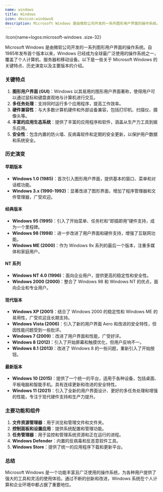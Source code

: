 ```yaml
---
name: windows
title: Windows 
icon: devicon:windows8
description: Microsoft Windows 是由微软公司开发的一系列图形用户界面的操作系统。
---
```


:Icon{name=logos:microsoft-windows .size-32}


Microsoft Windows 是由微软公司开发的一系列图形用户界面的操作系统。自1985年发布首个版本以来，Windows 已经成为全球最广泛使用的操作系统之一，覆盖了个人计算机、服务器和移动设备。以下是一些关于 Microsoft Windows 的关键特点、历史演变以及主要版本的介绍。

### 关键特点

1. **图形用户界面 (GUI)**：Windows 以其易用的图形用户界面著称，使得用户可以通过鼠标和键盘直观地与计算机进行交互。
2. **多任务处理**：支持同时运行多个应用程序，提高工作效率。
3. **硬件兼容性**：与大多数计算机硬件和外部设备兼容，包括打印机、扫描仪、摄像头等。
4. **丰富的应用生态系统**：提供了丰富的应用程序和软件，涵盖从生产力工具到娱乐应用。
5. **安全性**：包含内置的防火墙、反病毒软件和定期的安全更新，以保护用户数据和系统安全。

### 历史演变

#### 早期版本

- **Windows 1.0 (1985)**：首次引入图形用户界面，提供基本的窗口、菜单和对话框功能。
- **Windows 3.x (1990-1992)**：显著改进了图形界面，增加了程序管理器和文件管理器，广受欢迎。

#### 经典版本

- **Windows 95 (1995)**：引入了开始菜单、任务栏和“即插即用”硬件支持，成为一个里程碑。
- **Windows 98 (1998)**：进一步改进了用户界面和硬件支持，增强了互联网功能。
- **Windows ME (2000)**：作为 Windows 9x 系列的最后一个版本，注重多媒体和家庭用户。

#### NT 系列

- **Windows NT 4.0 (1996)**：面向企业用户，提供更高的稳定性和安全性。
- **Windows 2000 (2000)**：整合了 Windows 98 和 Windows NT 的优点，面向企业和专业用户。

#### 现代版本

- **Windows XP (2001)**：结合了 Windows 2000 的稳定性和 Windows ME 的易用性，广受欢迎且长期支持。
- **Windows Vista (2006)**：引入了新的用户界面 Aero 和改进的安全特性，但因性能问题受到一些批评。
- **Windows 7 (2009)**：改进了用户界面和性能，广受好评。
- **Windows 8 (2012)**：引入了开始屏幕和触摸优化，但用户反响不一。
- **Windows 8.1 (2013)**：改进了 Windows 8 的一些问题，重新引入了开始按钮。

#### 最新版本

- **Windows 10 (2015)**：提供了一个统一的平台，适用于各种设备，包括桌面、平板电脑和智能手机。具有连续更新和改进的安全特性。
- **Windows 11 (2021)**：引入了全新的用户界面设计、更好的多任务处理和增强的性能，专注于现代硬件支持和生产力提升。

### 主要功能和组件

1. **文件资源管理器**：用于浏览和管理文件和文件夹。
2. **控制面板和设置应用**：提供系统配置和管理功能。
3. **任务管理器**：用于监控和管理系统资源和正在运行的进程。
4. **Windows Defender**：内置的反病毒和反恶意软件工具。
5. **Windows Store**：提供了统一的应用程序下载和更新平台。

### 总结

Microsoft Windows 是一个功能丰富且广泛使用的操作系统，为各种用户提供了强大的工具和灵活的使用体验。通过不断的创新和改进，Windows 系统在个人计算和企业环境中都占据了重要地位。
